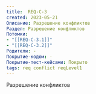 ```yaml
---
title:  REQ-C-3
created: 2023-05-21
Описание: Разрешение конфликтов
Раздел: Разрешение конфликтов
Потомки:
- "[[REQ-C-3.1]]"
- "[[REQ-C-3.2]]"
Родители: -
Покрытие-кодом: -
Покрытие-тест-кейсами: Покрыто
tags: req conflict reqLevel1
---
```


Разрешение конфликтов
